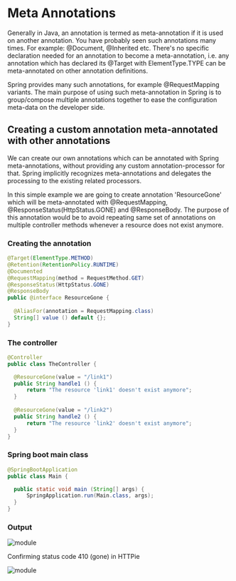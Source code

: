 # Meta Annotations

Generally in Java, an annotation is termed as meta-annotation if it is used on another annotation. You have probably seen such annotations many times. For example: @Document, @Inherited etc. There's no specific declaration needed for an annotation to become a meta-annotation, i.e. any annotation which has declared its @Target with ElementType.TYPE can be meta-annotated on other annotation definitions.

Spring provides many such annotations, for example @RequestMapping variants. The main purpose of using such meta-annotation in Spring is to group/compose multiple annotations together to ease the configuration meta-data on the developer side.

## Creating a custom annotation meta-annotated with other annotations

We can create our own annotations which can be annotated with Spring meta-annotations, without providing any custom annotation-processor for that. Spring implicitly recognizes meta-annotations and delegates the processing to the existing related processors.

In this simple example we are going to create annotation 'ResourceGone' which will be meta-annotated with @RequestMapping, @ResponseStatus(HttpStatus.GONE) and @ResponseBody. The purpose of this annotation would be to avoid repeating same set of annotations on multiple controller methods whenever a resource does not exist anymore.

### Creating the annotation

```java
@Target(ElementType.METHOD)
@Retention(RetentionPolicy.RUNTIME)
@Documented
@RequestMapping(method = RequestMethod.GET)
@ResponseStatus(HttpStatus.GONE)
@ResponseBody
public @interface ResourceGone {
  
  @AliasFor(annotation = RequestMapping.class)
  String[] value () default {};
}
```

### The controller

```java
@Controller
public class TheController {

  @ResourceGone(value = "/link1")
  public String handle1 () {
      return "The resource 'link1' doesn't exist anymore";
  }
  
  @ResourceGone(value = "/link2")
  public String handle2 () {
      return "The resource 'link2' doesn't exist anymore";
  }
}
```

### Spring boot main class

```java
@SpringBootApplication
public class Main {

  public static void main (String[] args) {
      SpringApplication.run(Main.class, args);
  }
}
```

### Output

![module](images/output1.png)

Confirming status code 410 (gone) in HTTPie

![module](images/output2.png)